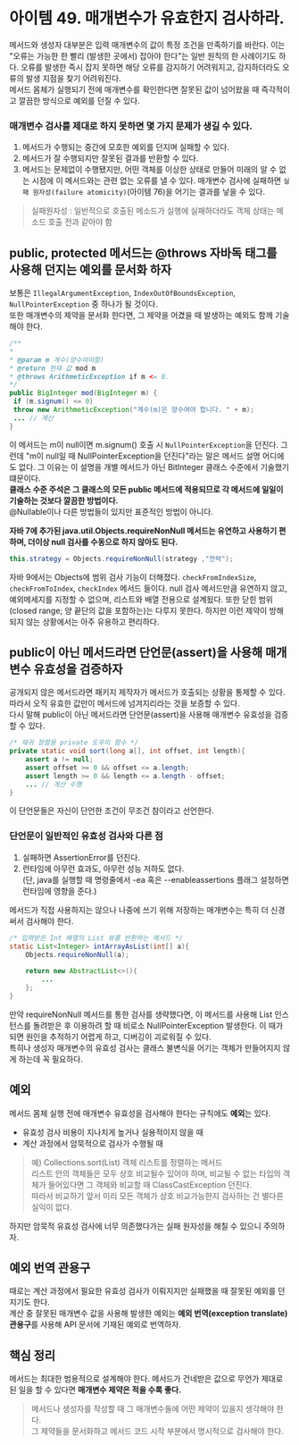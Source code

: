 # 아이템 49. 매개변수가 유효한지 검사하라.

메서드와 생성자 대부분은 입력 매개변수의 값이 특정 조건을 만족하기를 바란다. 이는 "오류는 가능한 한 빨리 (발생한 곳에서) 잡아야 한다"는 일반 원칙의 한 사례이기도 하다. 
오류를 발생한 즉시 잡지 못하면 해당 오류를 감지하기 어려워지고, 감지하더라도 오류의 발생 지점을 찾기 어려워진다.  
메서드 몸체가 실행되기 전에 매개변수를 확인한다면 잘못된 값이 넘어왔을 때 즉각적이고 깔끔한 방식으로 예외를 던질 수 있다.  

### 매개변수 검사를 제대로 하지 못하면 몇 가지 문제가 생길 수 있다. 
1. 메서드가 수행되는 중간에 모호한 예외를 던지며 실패할 수 있다.
2. 메서드가 잘 수행되지만 잘못된 결과를 반환할 수 있다.
3. 메서드는 문제없이 수행됐지만, 어떤 객체를 이상한 상태로 만들어 미래의 알 수 없는 시점에 이 메서드와는 관련 없는 오류를 낼 수 있다.
매개변수 검사에 실패하면 `실패 원자성(failure atomicity)`(아이템 76)을 어기는 결과를 낳을 수 있다.
> 실패원자성 : 일반적으로 호출된 메소드가 실행에 실패하더라도 객체 상태는 메소드 호출 전과 같아야 함  


## public, protected 메서드는 @throws 자바독 태그를 사용해 던지는 예외를 문서화 하자
보통은 `IllegalArgumentException`, `IndexOutOfBoundsException`, `NullPointerException` 중 하나가 될 것이다.  
또한 매개변수의 제약을 문서화 한다면, 그 제약을 어겼을 때 발생하는 예외도 함께 기술해야 한다.   
```Java
/**
*
* @param m 계수(양수여야함)
* @return 현재 값 mod m
* @throws ArithmeticException if m <= 0.
*/
public BigInteger mod(BigInteger m) {
 if (m.signum() <= 0)
 throw new ArithmeticException("계수(m)은 양수여야 합니다. " + m);
 ... // 계산 
}
```
이 메서드는 m이 null이면 m.signum() 호출 시 `NullPointerException`을 던진다.
그런데 "m이 null일 때 NullPointerException을 던진다"라는 말은 메서드 설명 어디에도 없다.
그 이유는 이 설명을 개별 메서드가 아닌 BitInteger 클래스 수준에서 기술했기 떄문이다.  
**클래스 수준 주석은 그 클래스의 모든 public 메서드에 적용되므로 각 메서드에 일일이 기술하는 것보다 깔끔한 방법이다.**  
@Nullable이나 다른 방법들이 있지만 표준적인 방법이 아니다.  

**자바 7에 추가된 java.util.Objects.requireNonNull 메서드는 유연하고 사용하기 편하며, 더이상 null 검사를 수동으로 하지 않아도 된다.**  
```Java
this.strategy = Objects.requireNonNull(strategy ,"전략");
```

자바 9에서는 Objects에 범위 검사 기능이 더해졌다. `checkFromIndexSize`, `checkFromToIndex`, `checkIndex` 메서드 들이다.
null 검사 메서드만큼 유연하지 않고, 예외메세지를 지정할 수 없으며, 리스트와 배열 전용으로 설계됬다. 
또한 닫힌 범위(closed range; 양 끝단의 값을 포함하는)는 다루지 못한다. 하지만 이런 제약이 방해되지 않는 상황에서는 아주 유용하고 편리하다. 

## public이 아닌 메서드라면 단언문(assert)을 사용해 매개변수 유효성을 검증하자 
공개되지 않은 메서드라면 패키지 제작자가 메서드가 호출되는 상황을 통제할 수 있다. 따라서 오직 유효한 값만이 메서드에 넘겨지리라는 것을 보증할 수 있다.  
다시 말해 public이 아닌 메서드라면 단언문(assert)을 사용해 매개변수 유효성을 검증할 수 있다.

```Java
/* 재귀 정렬용 private 도우미 함수 */
private static void sort(long a[], int offset, int length){
    assert a != null;
    assert offset >= 0 && offset <= a.length;
    assert length >= 0 && length <= a.length - offset;
    ... // 계산 수행
}
```
이 단언문들은 자신이 단언한 조건이 무조건 참이라고 선언한다.

### 단언문이 일반적인 유효성 검사와 다른 점
1. 실패하면 AssertionError를 던진다.
2. 런타임에 아무런 효과도, 아무런 성능 저하도 없다.  
(단, java를 실행할 때 명령줄에서 -ea 혹은 --enableassertions 플래그 설정하면 런타임에 영향을 준다.)  

메서드가 직접 사용하지는 않으나 나중에 쓰기 위해 저장하는 매개변수는 특히 더 신경 써서 검사해야 한다.  
```Java
/* 입력받은 Int 배열의 List 뷰를 반환하는 메서드 */ 
static List<Integer> intArrayAsList(int[] a){
    Objects.requireNonNull(a);
    
    return new AbstractList<>(){
        ...
    };
}
```
만약 requireNonNull 메서드를 통한 검사를 생략했다면, 이 메서드를 사용해 List 인스턴스를 돌려받은 후 이용하려 할 때 비로소 NullPointerException 발생한다.
이 때가 되면 원인을 추적하기 어렵게 하고, 디버깅이 괴로워질 수 있다.  
특히나 생성자 매개변수의 유효성 검사는 클래스 불변식을 어기는 객체가 만들어지지 않게 하는데 꼭 필요하다.  

## 예외
메서드 몸체 실행 전에 매개변수 유효성을 검사해야 한다는 규칙에도 **예외**는 있다.
- 유효성 검사 비용이 지나치게 높거나 실용적이지 않을 때 
- 계산 과정에서 암묵적으로 검사가 수행될 때 
> 예) Collections.sort(List) 객체 리스트를 정렬하는 메서드  
> 리스트 안의 객체들은 모두 상호 비교될수 있어야 하며, 비교될 수 없는 타입의 객체가 들어있다면 그 객체와 비교할 때 ClassCastException 던진다.   
> 따라서 비교하기 앞서 미리 모든 객체가 상호 비교가능한지 검사하는 건 별다른실익이 없다.  

하지만 암묵적 유효성 검사에 너무 의존했다가는 실패 원자성을 해칠 수 있으니 주의하자.

## 예외 번역 관용구
때로는 계산 과정에서 필요한 유효성 검사가 이뤄지지만 실패했을 때 잘못된 예외를 던지기도 한다.  
계산 중 잘못된 매개변수 값을 사용해 발생한 예외는 **예외 번역(exception translate) 관용구**를 사용해 API 문서에 기재된 예외로 번역하자.  

## 핵심 정리
메서드는 최대한 범용적으로 설계해야 한다. 메서드가 건네받은 값으로 무언가 제대로 된 일을 할 수 있다면 **매개변수 제약은 적을 수록 좋다.**
> 메서드나 생성자를 작성할 때 그 매개변수들에 어떤 제약이 있을지 생각해야 한다.  
> 그 제약들을 문서화하고 메서드 코드 시작 부분에서 명시적으로 검사해야 한다. 
